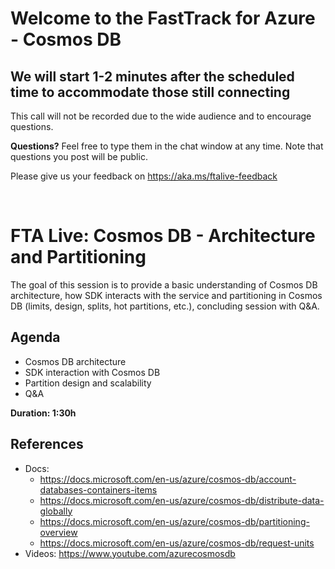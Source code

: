 # Welcome to the FastTrack for Azure - Cosmos DB
## We will start 1-2 minutes after the scheduled time to accommodate those still connecting

This call will not be recorded due to the wide audience and to encourage questions.

**Questions?** Feel free to type them in the chat window at any time. Note that questions you post will be public.

Please give us your feedback on https://aka.ms/ftalive-feedback

<br/>

# FTA Live: Cosmos DB - Architecture and Partitioning

The goal of this session is to provide a basic understanding of Cosmos DB architecture, how SDK interacts with the service and partitioning in Cosmos DB (limits, design, splits, hot partitions, etc.), concluding session with Q&A.

## Agenda
- Cosmos DB architecture
- SDK interaction with Cosmos DB
- Partition design and scalability
- Q&A

**Duration: 1:30h**

## References
- Docs:
  - https://docs.microsoft.com/en-us/azure/cosmos-db/account-databases-containers-items
  - https://docs.microsoft.com/en-us/azure/cosmos-db/distribute-data-globally
  - https://docs.microsoft.com/en-us/azure/cosmos-db/partitioning-overview
  - https://docs.microsoft.com/en-us/azure/cosmos-db/request-units 
- Videos: https://www.youtube.com/azurecosmosdb
